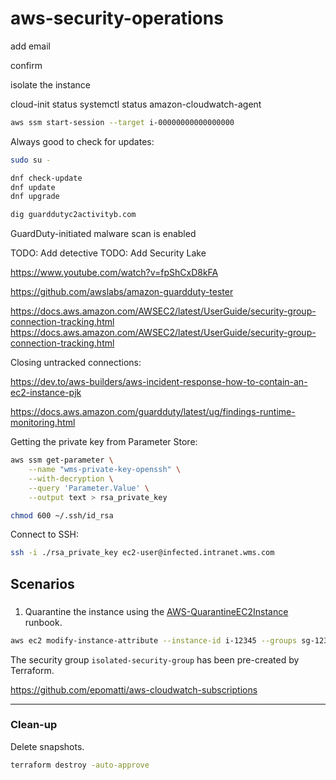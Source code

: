 # aws-security-operations

add email

confirm

isolate the instance

cloud-init status
systemctl status amazon-cloudwatch-agent

```sh
aws ssm start-session --target i-00000000000000000
```

Always good to check for updates:

```sh
sudo su -

dnf check-update
dnf update
dnf upgrade
```


```sh
dig guarddutyc2activityb.com
```

GuardDuty-initiated malware scan is enabled

TODO: Add detective
TODO: Add Security Lake

https://www.youtube.com/watch?v=fpShCxD8kFA

https://github.com/awslabs/amazon-guardduty-tester

https://docs.aws.amazon.com/AWSEC2/latest/UserGuide/security-group-connection-tracking.html
https://docs.aws.amazon.com/AWSEC2/latest/UserGuide/security-group-connection-tracking.html


Closing untracked connections:

https://dev.to/aws-builders/aws-incident-response-how-to-contain-an-ec2-instance-pjk

https://docs.aws.amazon.com/guardduty/latest/ug/findings-runtime-monitoring.html



Getting the private key from Parameter Store:

```sh
aws ssm get-parameter \
    --name "wms-private-key-openssh" \
    --with-decryption \
    --query 'Parameter.Value' \
    --output text > rsa_private_key
```

```sh
chmod 600 ~/.ssh/id_rsa
```

Connect to SSH:

```sh
ssh -i ./rsa_private_key ec2-user@infected.intranet.wms.com
```

## Scenarios

###

1. Quarantine the instance using the [AWS-QuarantineEC2Instance][1] runbook.

```sh
aws ec2 modify-instance-attribute --instance-id i-12345 --groups sg-12345 sg-67890
```

The security group `isolated-security-group` has been pre-created by Terraform.



https://github.com/epomatti/aws-cloudwatch-subscriptions


---

### Clean-up

Delete snapshots.

```sh
terraform destroy -auto-approve
```




[1]: https://console.aws.amazon.com/systems-manager/automation/execute/AWS-QuarantineEC2Instance
